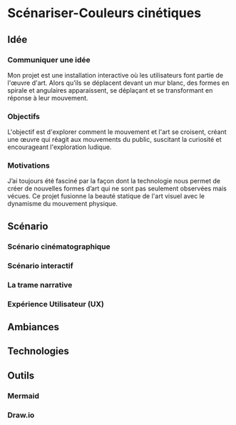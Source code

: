 # Scénariser-Couleurs cinétiques


## Idée


### Communiquer une idée
Mon projet est une installation interactive où les utilisateurs font partie de l'œuvre d'art. Alors qu’ils se déplacent devant un mur blanc, des formes en spirale et angulaires apparaissent, se déplaçant et se transformant en réponse à leur mouvement.

### Objectifs
L'objectif est d'explorer comment le mouvement et l'art se croisent, créant une œuvre qui réagit aux mouvements du public, suscitant la curiosité et encourageant l'exploration ludique.

### Motivations
J’ai toujours été fasciné par la façon dont la technologie nous permet de créer de nouvelles formes d’art qui ne sont pas seulement observées mais vécues. Ce projet fusionne la beauté statique de l'art visuel avec le dynamisme du mouvement physique.


## Scénario

### Scénario cinématographique
### Scénario interactif
### La trame narrative
### Expérience Utilisateur (UX)


## Ambiances


## Technologies


## Outils

### Mermaid
### Draw.io

